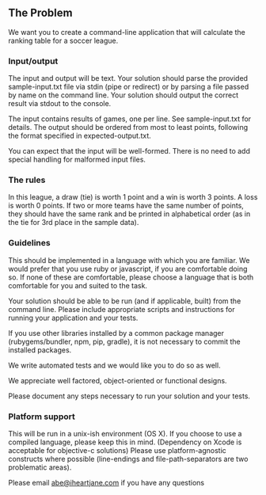 ## The Problem

We want you to create a command-line application that will calculate the
ranking table for a soccer league.

### Input/output

The input and output will be text. Your solution should parse the provided
sample-input.txt file via stdin (pipe or redirect) or by parsing a file passed
by name on the command line. Your solution should output the correct result via
stdout to the console.

The input contains results of games, one per line. See sample-input.txt for
details. The output should be ordered from most to least points, following the
format specified in expected-output.txt.

You can expect that the input will be well-formed. There is no need to add
special handling for malformed input files.

### The rules

In this league, a draw (tie) is worth 1 point and a win is worth 3 points. A
loss is worth 0 points. If two or more teams have the same number of points,
they should have the same rank and be printed in alphabetical order (as in the
tie for 3rd place in the sample data).

### Guidelines

This should be implemented in a language with which you are familiar. We would
prefer that you use ruby or javascript, if
you are comfortable doing so. If none of these are comfortable, please choose a
language that is both comfortable for you and suited to the task.

Your solution should be able to be run (and if applicable, built) from the
command line. Please include appropriate scripts and instructions for
running your application and your tests.

If you use other libraries installed by a common package manager
(rubygems/bundler, npm, pip, gradle), it is not necessary to commit the
installed packages.

We write automated tests and we would like you to do so as well.

We appreciate well factored, object-oriented or functional designs.

Please document any steps necessary to run your solution and your tests.

### Platform support

This will be run in a unix-ish environment (OS X). If you choose to use a
compiled language, please keep this in mind. (Dependency on Xcode is acceptable
for objective-c solutions) Please use platform-agnostic constructs where
possible (line-endings and file-path-separators are two problematic areas).

Please email abe@iheartjane.com if you have any questions
